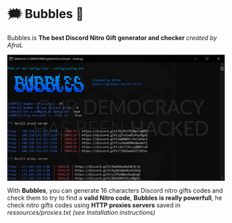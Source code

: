 # 🗯️ Bubbles 🧼
Bubbles is **The best Discord Nitro Gift generator and checker** *created by AfraL*

<p align="center">
<img align="center" src=".img/Bubbles.PNG" width="900">
</p>

With **Bubbles**, you can generate 16 characters Discord nitro gifts codes and check them to try to find a **valid Nitro code**, **Bubbles is really powerfull**, he check nitro gifts codes using **HTTP proxies servers** saved in *ressources/proxies.txt (see Installation instructions)*
